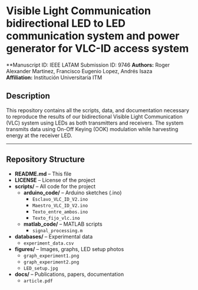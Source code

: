 # Visible Light Communication bidirectional LED to LED communication system and power generator for VLC-ID access system

**Manuscript ID: IEEE LATAM Submission ID: 9746
**Authors:** Roger Alexander Martinez, Francisco Eugenio Lopez, Andrés Isaza  
**Affiliation:** Institución Universitaria ITM  

## Description
This repository contains all the scripts, data, and documentation necessary to reproduce the results of our bidirectional Visible Light Communication (VLC) system using LEDs 
as both transmitters and receivers. The system transmits data using On-Off Keying (OOK) modulation while harvesting energy at the receiver LED.

---

## Repository Structure

- **README.md** – This file  
- **LICENSE** – License of the project  
- **scripts/** – All code for the project  
  - **arduino_code/** – Arduino sketches (.ino)  
    - `Esclavo_VLC_ID_V2.ino`  
    - `Maestro_VLC_ID_V2.ino`  
    - `Texto_entre_ambos.ino`
    - `Texto_fijo_vlc.ino`    
  - **matlab_code/** – MATLAB scripts  
    - `signal_processing.m`  
- **databases/** – Experimental data  
  - `experiment_data.csv`  
- **figures/** – Images, graphs, LED setup photos  
  - `graph_experiment1.png`  
  - `graph_experiment2.png`  
  - `LED_setup.jpg`  
- **docs/** – Publications, papers, documentation  
  - `article.pdf`
